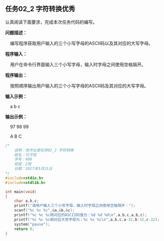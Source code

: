 ## 任务02_2 字符转换优秀

认真阅读下面要求，完成本次任务代码的编写。

**问题描述：**

    编写程序获取用户输入的三个小写字母的ASCII码以及其对应的大写字母。

**程序输入：**

    用户在命令行界面输入三个小写字母，输入时字母之间使用空格隔开。

**程序输出：**

    按照顺序输出用户输入的三个小写字母的ASCII码及其对应的大写字母。

**输入示例：**

    a b c

**输出示例：**

    97 98 99

    A B C

```c
/*
	说明：改作业是任务02_2 字符转换
	姓名：付子旺
	学号：409
	班级：2班
	日期：2017年3月15日
*/
#include<stdio.h>
#include<stdlib.h>

int main(void)
{
	char a,b,c;
	printf("请用户输入三个小写字母，输入时字母之间使用空格隔开：");
	scanf("%c %c %c",&a,&b,&c);
	printf("%c %c %c相对应的ASCII码值为：%d %d %d\n",a,b,c,a,b,c);
	printf("%c %c %c相对应大写字母为：%c %c %c\n",a,b,c,a-32,b-32,c-32);
	system("pause");
	return 0;
}
```

